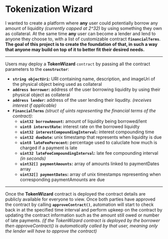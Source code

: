 # **Tokenization Wizard**

I wanted to create a platform where **any** user could potentially borrow any amount of liquidity *(currently capped at 2^32)* by using something they own as collateral.
At the same time **any** user can become a lender and lend to anyone they choose to, with a list of customizable contract **`financialTerms`**. 
**The goal of this project is to create the foundation of that, in such a way that anyone may build on top of it to better fit their desired needs.**

---

Users may deploy a **TokenWizard** `contract` by passing all the contract parameters to the **`constructor`**:
 - **`string objectUri`:** URI containing name, description, and imageUri of the physical object being used as collateral
 - **`address borrower`:** address of the user borrowing liquidity by using their physical object as collateral  
 - **`address lender`:** address of the user lending their liqudity. *(receives interest if applicable)* 
 - **`FinancialTerms`** *(struct of uints representing the financial terms of the contract):* 
    - **`uint32 borrowAmount`:** amount of liquidity being borrowed/lent 
    - **`uint8 interestRate`:** interest rate on the borrowed liquidty
    - **`uint32 interestCompoundingInterval`:** interest compounding time
    - **`uint32 dueDate`:** unix timestamp that represents when liquidity is due
    - **`uint8 lateFeePerecent`:** percentage used to caluclate how much is charged if a payment is late
    - **`uint32 lateFeeCompoundingInterval`:** late fee compounding interval *(in seconds)*
    - **`uint32[] paymentAmounts`:** array of amounts linked to paymentDates array
    - **`uint32[] paymentDates`:** array of unix timestamps representing when corresponding paymentAmounts are due

---

Once the **TokenWizard** contract is deployed the contract details are publicly available for everyone to view. Once both parties have approved the contract by calling **`approveContract()`**, automation will start to check back in at the specified time interval and perform upkeep on the contract by updating the contract information such as the amount still owed or number of late payments. *(if the TokenWizard contract is deployed by the borrower then approveContract() is automatically called by that user, meaning only the lender will have to approve the contract)*